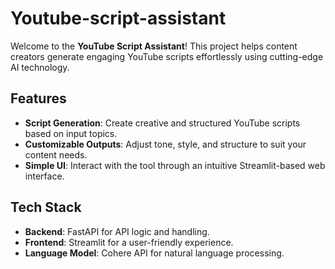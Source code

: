 # Youtube-script-assistant

Welcome to the **YouTube Script Assistant**! This project helps content creators generate engaging YouTube scripts effortlessly using cutting-edge AI technology.  

## Features  
- **Script Generation**: Create creative and structured YouTube scripts based on input topics.  
- **Customizable Outputs**: Adjust tone, style, and structure to suit your content needs.  
- **Simple UI**: Interact with the tool through an intuitive Streamlit-based web interface.  

## Tech Stack  
- **Backend**: FastAPI for API logic and handling.  
- **Frontend**: Streamlit for a user-friendly experience.    
- **Language Model**: Cohere API for natural language processing.  
